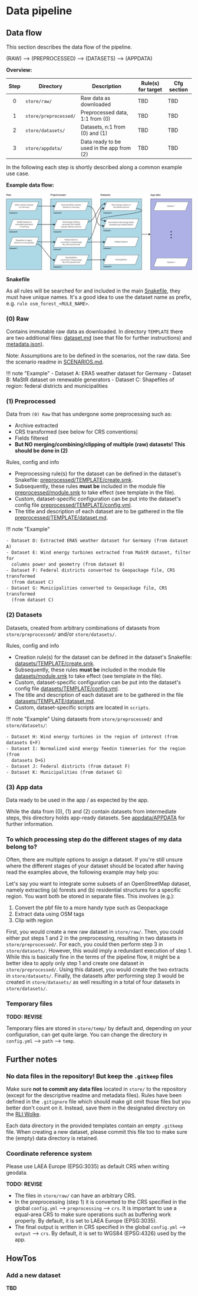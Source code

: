 # Data pipeline

## Data flow

This section describes the data flow of the pipeline.

(RAW) --> (PREPROCESSED) --> (DATASETS) --> (APPDATA)

**Overview:**

| **Step** | **Directory**         | **Description**                           | **Rule(s) for target** | **Cfg section** |
|:--------:|-----------------------|-------------------------------------------|------------------------|-----------------|
|    0     | `store/raw/`          | Raw data as downloaded                    | TBD                    | TBD             |
|    1     | `store/preprocessed/` | Preprocessed data, 1:1 from (0)           | TBD                    | TBD             |
|    2     | `store/datasets/`     | Datasets, n:1 from (0) and (1)            | TBD                    | TBD             |
|    3     | `store/appdata/`      | Data ready to be used in the app from (2) | TBD                    | TBD             |

In the following each step is shortly described along a common example use
case.

**Example data flow:**

[![example data flow](../../docs/img/datasets/pipeline_dataflow_example.png)](../../docs/img/datasets/pipeline_dataflow_example.png)

**Snakefile**

As all rules will be
searched for and included in the main [Snakefile](../workflow/Snakefile),
they must have unique names. It's a good idea to use the dataset name as prefix,
e.g. `rule osm_forest_<RULE_NAME>`.

### (0) Raw

Contains immutable raw data as downloaded. In directory `TEMPLATE` there are
two additional files: [dataset.md](../store/raw/TEMPLATE/dataset.md) (see that file
for further  instructions) and [metadata.json)](../store/raw/TEMPLATE/metadata.json).

Note: Assumptions are to be defined in the scenarios, not the raw data.
See the scenario readme in [SCENARIOS.md](../../digipipe/scenarios/SCENARIOS.md).

!!! note "Example"
    - Dataset A: ERA5 weather dataset for Germany
    - Dataset B: MaStR dataset on renewable generators
    - Dataset C: Shapefiles of region: federal districts and municipalities

### (1) Preprocessed

Data from `(0) Raw` that has undergone some preprocessing such as:

- Archive extracted
- CRS transformed (see below for CRS conventions)
- Fields filtered
- **But NO merging/combining/clipping of multiple (raw) datasets! This should
  be done in (2)**

Rules, config and info

- Preprocessing rule(s) for the dataset can be defined in the dataset's Snakefile:
[preprocessed/TEMPLATE/create.smk](preprocessed/TEMPLATE/create.smk).
- Subsequently, these rules **must be** included in the module file
[preprocessed/module.smk](preprocessed/module.smk) to take effect (see
template in the file).
- Custom, dataset-specific configuration can be put into the dataset's config
file [preprocessed/TEMPLATE/config.yml](preprocessed/TEMPLATE/config.yml).
- The title and description of each dataset are to be gathered in the file
[preprocessed/TEMPLATE/dataset.md](preprocessed/TEMPLATE/dataset.md).

!!! note "Example"

    - Dataset D: Extracted ERA5 weather dataset for Germany (from dataset A)
    - Dataset E: Wind energy turbines extracted from MaStR dataset, filter for
      columns power and geometry (from dataset B)
    - Dataset F: Federal districts converted to Geopackage file, CRS transformed
      (from dataset C)
    - Dataset G: Municipalities converted to Geopackage file, CRS transformed
      (from dataset C)

### (2) Datasets

Datasets, created from arbitrary combinations of datasets from
`store/preprocessed/` and/or `store/datasets/`.

Rules, config and info

- Creation rule(s) for the dataset can be defined in the dataset's
  Snakefile: [datasets/TEMPLATE/create.smk](datasets/TEMPLATE/create.smk).
- Subsequently, these rules **must be** included in the module file
  [datasets/module.smk](datasets/module.smk) to take effect (see
  template in the file).
- Custom, dataset-specific configuration can be put into the dataset's config
  file [datasets/TEMPLATE/config.yml](datasets/TEMPLATE/config.yml).
- The title and description of each dataset are to be gathered in the file
  [datasets/TEMPLATE/dataset.md](datasets/TEMPLATE/dataset.md).
- Custom, dataset-specific scripts are located in `scripts`.

!!! note "Example"
    Using datasets from `store/preprocessed/` and `store/datasets/`:

    - Dataset H: Wind energy turbines in the region of interest (from datasets E+F)
    - Dataset I: Normalized wind energy feedin timeseries for the region (from
      datasets D+G)
    - Dataset J: Federal districts (from dataset F)
    - Dataset K: Municipalities (from dataset G)

### (3) App data

Data ready to be used in the app / as expected by the app.

While the data from (0), (1) and (2) contain datasets from intermediate steps,
this directory holds app-ready datasets. See
[appdata/APPDATA](appdata/APPDATA.md) for further information.

### To which processing step do the different stages of my data belong to?

Often, there are multiple options to assign a dataset. If you're still unsure
where the different stages of your dataset should be located after having
read the examples above, the following example may help you:

Let's say you want to integrate some subsets of an OpenStreetMap dataset,
namely extracting (a) forests and (b) residential structures for a specific
region. You want both be stored in separate files. This involves (e.g.):

1. Convert the pbf file to a more handy type such as Geopackage
2. Extract data using OSM tags
3. Clip with region

First, you would create a new raw dataset in `store/raw/`. Then, you could
either put steps 1 and 2 in the preprocessing, resulting in two datasets in
`store/preprocessed/`. For each, you could then perform step 3 in
`store/datasets/`.
However, this would imply a redundant execution of step 1. While this is
basically fine in the terms of the pipeline flow, it might be a better idea to
apply only step 1 and create one dataset in `store/preprocessed/`.
Using this dataset, you would create the two extracts in `store/datasets/`.
Finally, the datasets after performing step 3 would be created in `store/datasets/` as well
resulting in a total of four datasets in `store/datasets/`.

### Temporary files

**TODO: REVISE**

Temporary files are stored in `store/temp/` by default and, depending on your
configuration, can get quite large.  You can change the directory in
`config.yml` --> `path` --> `temp`.

## Further notes

### No data files in the repository! But keep the `.gitkeep` files

Make sure **not to commit any data files** located in `store/` to the
repository (except for the descriptive readme and metadata files). Rules have
been defined in the `.gitignore` file which should make git omit those
files but you better don't count on it. Instead, save them in the designated
directory on the [RLI Wolke](https://wolke.rl-institut.de/f/160572).

Each data directory in the provided templates contain an empty `.gitkeep`
file. When creating a new dataset, please commit this file too to make sure
the (empty) data directory is retained.

### Coordinate reference system

Please use LAEA Europe (EPSG:3035) as default CRS when writing geodata.

**TODO: REVISE**

- The files in `store/raw/` can have an arbitrary CRS.
- In the preprocessing (step 1) it is converted to the CRS specified in the global `config.yml` --> `preprocessing` -->
  `crs`. It is important to use a equal-area CRS to make sure operations such as buffering work properly. By default,
  it is set to LAEA Europe (EPSG:3035).
- The final output is written in CRS specified in the global `config.yml` --> `output` --> `crs`. By default, it is set
  to WGS84 (EPSG:4326) used by the app.

## HowTos

### Add a new dataset

**TBD**
